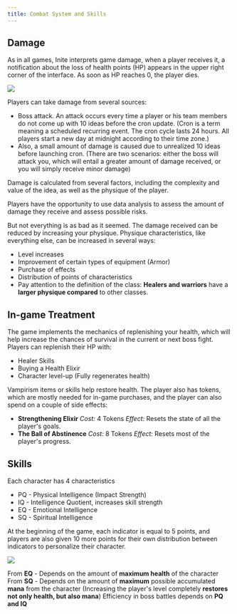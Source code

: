 ```yaml
---
title: Combat System and Skills
---
```

<!--StartFragment-->

## Damage

As in all games, Inite interprets game damage, when a player receives it, a notification about the loss of health points (HP) appears in the upper right corner of the interface. As soon as HP reaches 0, the player dies.

![](/img/6ttpcaausom.jpg)

Players can take damage from several sources:

* Boss attack. An attack occurs every time a player or his team members do not come up with 10 ideas before the cron update. (Cron is a term meaning a scheduled recurring event. The cron cycle lasts 24 hours. All players start a new day at midnight according to their time zone.)
* Also, a small amount of damage is caused due to unrealized 10 ideas before launching cron. (There are two scenarios: either the boss will attack you, which will entail a greater amount of damage received, or you will simply receive minor damage)

Damage is calculated from several factors, including the complexity and value of the idea, as well as the physique of the player.

Players have the opportunity to use data analysis to assess the amount of damage they receive and assess possible risks.

But not everything is as bad as it seemed. The damage received can be reduced by increasing your physique. Physique characteristics, like everything else, can be increased in several ways:

* Level increases
* Improvement of certain types of equipment (Armor)
* Purchase of effects
* Distribution of points of characteristics
* Pay attention to the definition of the class: **Healers and warriors** have a **larger physique compared** to other classes.

## In-game Treatment

The game implements the mechanics of replenishing your health, which will help increase the chances of survival in the current or next boss fight. Players can replenish their HP with:

* Healer Skills
* Buying a Health Elixir
* Character level-up (Fully regenerates health)

Vampirism items or skills help restore health.
The player also has tokens, which are mostly needed for in-game purchases, and the player can also spend on a couple of side effects:

* **Strengthening Elixir**
  *Cost:* 4 Tokens
  *Effect:* Resets the state of all the player's goals.
* **The Ball of Abstinence**
  *Cost:* 8 Tokens
  *Effect:* Resets most of the player's progress.

## Skills

Each character has 4 characteristics

* PQ - Physical Intelligence (Impact Strength)
* IQ - Intelligence Quotient, increases skill strength
* EQ - Emotional Intelligence
* SQ - Spiritual Intelligence

At the beginning of the game, each indicator is equal to 5 points, and players are also given 10 more points for their own distribution between indicators to personalize their character.

![](/img/mul5nsa3o2m.jpg)

From **EQ** - Depends on the amount of **maximum health** of the character
From **SQ** - Depends on the amount of **maximum** possible accumulated **mana** from the character (Increasing the player's level completely **restores not only health, but also mana**)
Efficiency in boss battles depends on **PQ and IQ**

<!--EndFragment-->